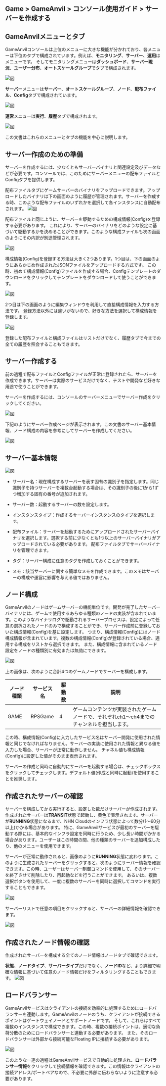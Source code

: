 ## Game > GameAnvil > コンソール使用ガイド > サーバーを作成する

## GameAnvilメニューとタブ

GameAnvilコンソールは上位のメニューに大きな機能が分かれており、各メニューは下位のタブで構成されています。例えば、**モニタリング**、**サーバー**、**運用**はメニューです。 そしてモニタリングメニューは**ダッシュボード**、**サーバー現況**、**ユーザー分布**、**オートスケールグループ**でタブで構成されます。

![図](https://static.toastoven.net/prod_gameanvil/images/console/new-server/menu-server-manage-1.png)

**サーバー**メニューは**サーバー**、**オートスケールグループ**、**ノード**、**配布ファイル**、**Config**タブで構成されています。

![図](https://static.toastoven.net/prod_gameanvil/images/console/new-server/menu-server-manage-2.png)

**運営**メニューは**実行**、**履歴**タブで構成されます。

![図](https://static.toastoven.net/prod_gameanvil/images/console/new-server/menu-server-manage-3.png)

この文書はこれらのメニューとタブの機能を中心に説明します。


## サーバー作成のための準備

サーバーを作成するには、少なくともサーバーバイナリと関連設定及びデータなどが必要です。コンソールでは、このためにサーバーメニューの配布ファイルとConfigタブを提供します。 

配布ファイルタブにゲームサーバーのバイナリをアップロードできます。アップロードしたバイナリは下の画面のように履歴が管理されます。サーバーを作成する時、このような配布ファイルのいずれかを選択して各インスタンスに自動配布されます。 
![図](https://static.toastoven.net/prod_gameanvil/images/console/new-server/deploy.png)

配布ファイルと同じように、サーバーを駆動するための構成情報(Config)を登録する必要があります。 これにより、サーバーのバイナリをどのような設定に基づいて駆動するかを決めることができます。このような構成ファイルも次の画面のようにその内訳が別途管理されます。

![図](https://static.toastoven.net/prod_gameanvil/images/console/new-server/config.png)

構成情報(Config)を登録する方法は大きく2つあります。1つ目は、下の画面のようにあらかじめ作成されたJSONファイルをアップロードする方式です。 この時、初めて構成情報(Config)ファイルを作成する場合、Configテンプレートのダウンロードをクリックしてテンプレートをダウンロードして使うことができます。

![図](https://static.toastoven.net/prod_gameanvil/images/console/new-server/config-new.png)

2つ目は下の画面のように編集ウィンドウを利用して直接構成情報を入力する方法です。 登録方法以外には違いがないので、好きな方法を選択して構成情報を登録します。

![図](https://static.toastoven.net/prod_gameanvil/images/console/new-server/config-edit.png)

登録した配布ファイルと構成ファイルはリストだけでなく、履歴タブで今までの全ての履歴を照会することもできます。


## サーバー作成する

前の過程で配布ファイルとConfigファイルが正常に登録されたら、サーバーを作成できます。サーバーは実際のサービスだけでなく、テストや開発など好きな用途で使うことができます。

サーバーを作成するには、コンソールのサーバーメニューでサーバー作成をクリックしてください。

![図](https://static.toastoven.net/prod_gameanvil/images/console/new-server/create-01.png)


下記のようにサーバー作成ページが表示されます。この文書のサーバー基本情報、ノード構成の内容を参考にしてサーバーを作成してください。

![図](https://static.toastoven.net/prod_gameanvil/images/console/new-server/create-new.png)


## サーバー基本情報

![図](https://static.toastoven.net/prod_gameanvil/images/console/new-server/create-03.png)

* サーバー名：現在構成するサーバーを表す固有の識別子を指定します。同じ識別子を持つサーバーを複数台起動する場合は、その識別子の後に1から1ずつ増加する固有の番号が追加されます。

* サーバー数：起動するサーバーの数を設定します。 

* インスタンスタイプ：作成するサーバーインスタンスのタイプを選択します。

* 配布ファイル：サーバーを起動するためにアップロードされたサーバーバイナリを選択します。選択する前に少なくとも1つ以上のサーバーバイナリがアップロードされている必要があります。 配布ファイルタブでサーバーバイナリを管理できます。

* タグ：サーバー構成に任意のタグを作成しておくことができます。

* メモ：該当サーバーに関する簡単なメモを作成できます。このメモはサーバーの構成や運営に影響を与える値ではありません。

## ノード構成

GameAnvilのノードはゲームサーバーの機能単位です。開発が完了したサーバーバイナリには、ゲームで使用するあらゆる種類のノードの実装が含まれています。このようなバイナリログで駆動されるサーバープロセスは、設定によって任意の選択されたノードのみで構成することができ、サーバー作成前に登録しておいた構成情報(Config)を基に設定します。 つまり、構成情報(Config)にはノード構成情報が含まれています。複数の構成情報(Config)が登録されている場合、適用する構成をリストから選択できます。 また、構成情報に含まれているノード設定をノードの種類別に有効または無効にできます。

![図](https://static.toastoven.net/prod_gameanvil/images/console/new-server/create-04.png)


上の画像は、次のように合計4つのゲームノードでサーバーを構成します。

| ノード種類  | サービス名   | 駆動数 | 説明                                           |
|---------|---------|-------|-----------------------------------------------|
| GAME    | RPSGame | 4     | ゲームコンテンツが実装されたゲームノードで、それぞれch1～ch4までのチャンネルを担当します。 |



この時、構成情報(Config)に入力したサービス名はサーバー開発に使用された情報と同じでなければなりません。サーバーの実装に使用された情報と異なる値を入力した場合、サーバーが正常に動作しません。 チャネル値も構成情報(Config)に設定した値がそのまま表示されます。

サーバーの作成と同時に自動的にサーバーを起動する場合は、チェックボックスをクリックしてチェックします。デフォルト値(作成と同時に起動)を使用することを推奨します。

## 作成されたサーバーの確認
サーバーを構成してから実行すると、設定した数だけサーバーが作成されます。作成されたサーバーは**TRANSIT**状態で起動し、黄色で表示されます。サーバーが**RUNNING**状態になるまで、NHN Cloudのインフラ状態によって数分(1～60分以上)かかる場合があります。 特に、GameAnvilサービスが最初のサーバーを駆動する際には、基本的なインフラ設定を同時に行うため、少し長い時間がかかる場合があります。ユーザーはこの時間の間、他の種類のサーバーを追加構成したり、他のメニューを使用できます。

サーバーが正常に動作されると、画像のように**RUNNING**状態に変わります。このように生成されたサーバーをクリックすると、次のようにサーバー情報を確認できます。この時、ユーザーはサーバー制御コマンドを使用して、そのサーバーを終了させて削除したり、再起動などを行うことができます。 あるいは、複数選択ボタンを使用して、一度に複数のサーバーを同時に選択してコマンドを実行することもできます。

![図](https://static.toastoven.net/prod_gameanvil/images/console/new-server/created.png)

サーバーリストで任意の項目をクリックすると、サーバーの詳細情報を確認できます。

![図](https://static.toastoven.net/prod_gameanvil/images/console/new-server/detail.png)


## 作成されたノード情報の確認

作成されたサーバーを構成する全てのノード情報はノードタブで確認できます。

**状態**、**ノードタイプ**、**サーバータイプ**だけでなく、**ノードID**など、より詳細で明確な情報に基づいて任意のノード情報だけをフィルタリングすることもできます。
![図](https://static.toastoven.net/prod_gameanvil/images/console/new-server/node.png)

## ロードバランサー

GameAnvilサービスはクライアントの接続を効率的に処理するためにロードバランサーを連動します。GameAnvilのノードのうち、クライアントが接続できるポイントはゲートウェイノードとサポートノードです。 そして、これらはすべて複数のインスタンスで構成できます。この時、複数の接続ポイントは、適切な負荷分散のためにロードバランサーと連動する必要があります。 また、そのロードバランサーは外部から接続可能なFloating IPに接続する必要があります。

![図](https://static.toastoven.net/prod_gameanvil/images/console/new-server/lb.png)

このような一連の過程はGameAnvilサービスで自動的に処理され、**ロードバランサー情報**をクリックして接続情報を確認できます。この情報はクライアントの接続アドレス/ポートペアなので、不必要に外部に伝わらないように注意する必要があります。
